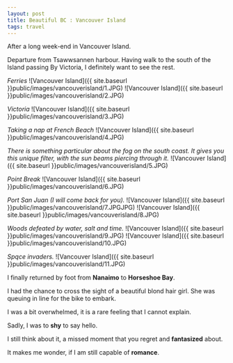 ```yaml
---
layout: post
title: Beautiful BC : Vancouver Island
tags: travel
---
```


After a long week-end in Vancouver Island.

Departure from Tsawwsannen harbour.
Having walk to the south of the Island passing By Victoria, I definitely want to see the rest.

*Ferries*
![Vancouver Island]({{ site.baseurl }}public/images/vancouverisland/1.JPG)
![Vancouver Island]({{ site.baseurl }}public/images/vancouverisland/2.JPG)

*Victoria*
![Vancouver Island]({{ site.baseurl }}public/images/vancouverisland/3.JPG)

*Taking a nap at French Beach*
![Vancouver Island]({{ site.baseurl }}public/images/vancouverisland/4.JPG)

*There is something particular about the fog on the south coast.*
*It gives you this unique filter, with the sun beams piercing through it.*
![Vancouver Island]({{ site.baseurl }}public/images/vancouverisland/5.JPG)

*Point Break*
![Vancouver Island]({{ site.baseurl }}public/images/vancouverisland/6.JPG)

*Port San Juan (I will come back for you).*
![Vancouver Island]({{ site.baseurl }}public/images/vancouverisland/7.JPGJPG)
![Vancouver Island]({{ site.baseurl }}public/images/vancouverisland/8.JPG)

*Woods defeated by water, salt and time.*
![Vancouver Island]({{ site.baseurl }}public/images/vancouverisland/9.JPG)
![Vancouver Island]({{ site.baseurl }}public/images/vancouverisland/10.JPG)

*Spqce invaders.*
![Vancouver Island]({{ site.baseurl }}public/images/vancouverisland/11.JPG)

I finally returned by foot from **Nanaimo** to **Horseshoe Bay**.

I had the chance to cross the sight of a beautiful blond hair girl.
She was queuing in line for the bike to embark.

I was a bit overwhelmed, it is a rare feeling that I cannot explain.

Sadly, I was to **shy** to say hello.

I still think about it, a missed moment that you regret and **fantasized** about.

It makes me wonder, if I am still capable of **romance**.
